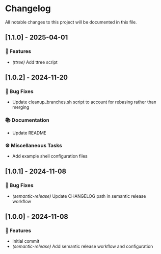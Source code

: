 # Changelog

All notable changes to this project will be documented in this file.

## [1.1.0] - 2025-04-01

### 🚀 Features

- *(ttree)* Add ttree script

## [1.0.2] - 2024-11-20

### 🐛 Bug Fixes

- Update cleanup_branches.sh script to account for rebasing rather than merging

### 📚 Documentation

- Update README

### ⚙️ Miscellaneous Tasks

- Add example shell configuration files

## [1.0.1] - 2024-11-08

### 🐛 Bug Fixes

- *(semantic-release)* Update CHANGELOG path in semantic release workflow

## [1.0.0] - 2024-11-08

### 🚀 Features

- Initial commit
- *(semantic-release)* Add semantic release workflow and configuration

